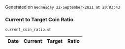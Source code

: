 Generated on `Wednesday 22-September-2021 at 20:03:43`

### Current to Target Coin Ratio
`current_coin_ratio.sh`

Date|Current|Target|Ratio
---|---|---|---
